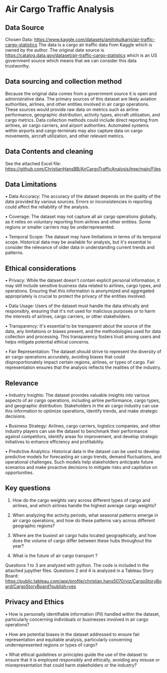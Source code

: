 # Air Cargo Traffic Analysis

## Data Source
Chosen Data: https://www.kaggle.com/datasets/amitvkulkarni/air-traffic-cargo-statistics
The data is a cargo air traffic data from Kaggle which is owned by the author. The original date source is https://catalog.data.gov/dataset/air-traffic-cargo-statistics which is an US government source which means that we can consider this data trustworthy.

## Data sourcing and collection method
Because the original data comes from a government source it is open and administrative data.
The primary sources of this dataset are likely aviation authorities, airlines, and other entities involved in air cargo operations. These sources would provide raw data on metrics such as airline performance, geographic distribution, activity types, aircraft utilization, and cargo metrics.
Data collection methods could include direct reporting from airlines, air cargo carriers, and airport authorities. Automated systems within airports and cargo terminals may also capture data on cargo movements, aircraft utilization, and other relevant metrics.

## Data Contents and cleaning
See the attached Excel file: https://github.com/ChristianHansBB/AirCargoTrafficAnalysis/tree/main/Files

## Data Limitations
•	Data Accuracy: 
The accuracy of the dataset depends on the quality of the data provided by various sources. Errors or inconsistencies in reporting could affect the reliability of the analysis.

•	Coverage: 
The dataset may not capture all air cargo operations globally, as it relies on voluntary reporting from airlines and other entities. Some regions or smaller carriers may be underrepresented.

•	Temporal Scope: 
The dataset may have limitations in terms of its temporal scope. Historical data may be available for analysis, but it's essential to consider the relevance of older data in understanding current trends and patterns.

## Ethical considerations
•	Privacy: 
While the dataset doesn't contain explicit personal information, it may still include sensitive business data related to airlines, cargo types, and operations. Ensuring that this information is anonymized and aggregated appropriately is crucial to protect the privacy of the entities involved.

•	Data Usage: 
Users of the dataset must handle the data ethically and responsibly, ensuring that it's not used for malicious purposes or to harm the interests of airlines, cargo carriers, or other stakeholders.

•	Transparency: 
It's essential to be transparent about the source of the data, any limitations or biases present, and the methodologies used for data collection and processing. This transparency fosters trust among users and helps mitigate potential ethical concerns.

•	Fair Representation: 
The dataset should strive to represent the diversity of air cargo operations accurately, avoiding biases that could disproportionately impact certain regions, airlines, or types of cargo. Fair representation ensures that the analysis reflects the realities of the industry. 

## Relevance
•	Industry Insights: 
The dataset provides valuable insights into various aspects of air cargo operations, including airline performance, cargo types, and geographic distribution. Stakeholders in the air cargo industry can use this information to optimize operations, identify trends, and make strategic decisions.

•	Business Strategy: 
Airlines, cargo carriers, logistics companies, and other industry players can use the dataset to benchmark their performance against competitors, identify areas for improvement, and develop strategic initiatives to enhance efficiency and profitability.

•	Predictive Analytics: 
Historical data in the dataset can be used to develop predictive models for forecasting air cargo trends, demand fluctuations, and operational challenges. Such models help stakeholders anticipate future scenarios and make proactive decisions to mitigate risks and capitalize on opportunities.

## Key questions

1.	How do the cargo weights vary across different types of cargo and airlines, and which airlines handle the highest average cargo weights?
   
2.	When analyzing the activity periods, what seasonal patterns emerge in air cargo operations, and how do these patterns vary across different geographic regions?
   
3.	Where are the busiest air cargo hubs located geographically, and how does the volume of cargo differ between these hubs throughout the year?
   
4.	 What is the future of air cargo transport ?

Questions 1 to 3 are analyzed with python. The code is included in the attached jupyther files. Questions 2 and 4 is analyzed in a Tableau Story Board: https://public.tableau.com/app/profile/christian.hans5070/viz/CargoStoryBoard/CargoStoryBoard?publish=yes

## Privacy and Ethics
•	How is personally identifiable information (PII) handled within the dataset, particularly concerning individuals or businesses involved in air cargo operations?

•	How are potential biases in the dataset addressed to ensure fair representation and equitable analysis, particularly concerning underrepresented regions or types of cargo?

•	What ethical guidelines or principles guide the use of the dataset to ensure that it is employed responsibly and ethically, avoiding any misuse or misrepresentation that could harm stakeholders or the industry?



